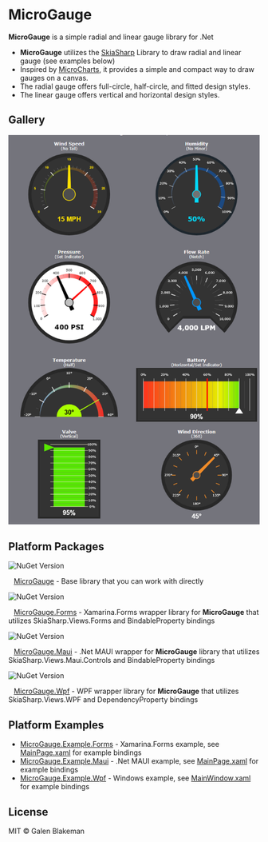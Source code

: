 # MicroGauge
**MicroGauge** is a simple radial and linear gauge library for .Net

* **MicroGauge** utilizes the [SkiaSharp](https://github.com/mono/SkiaSharp) Library to draw radial and linear gauge (see examples below)
* Inspired by [MicroCharts](https://github.com/microcharts-dotnet/Microcharts), it provides a simple and compact way to draw gauges on a canvas.
* The radial gauge offers full-circle, half-circle, and fitted design styles.
* The linear gauge offers vertical and horizontal design styles.

## Gallery
![Gallery](https://github.com/galenblakeman/MicroGauge/blob/master/Gallery.png)

## Platform Packages
![NuGet Version](https://img.shields.io/nuget/v/MicroGauge?style=flat-square&logo=nuget&label=MicroGauge&link=https%3A%2F%2Fwww.nuget.org%2Fpackages%2FMicroGauge%2F) 

&ensp; [MicroGauge](https://github.com/galenblakeman/MicroGauge/tree/master/Library/MicroGauge) - Base library that you can work with directly

![NuGet Version](https://img.shields.io/nuget/v/MicroGauge.Forms?style=flat-square&logo=nuget&label=MicroGauge.Forms&link=https%3A%2F%2Fwww.nuget.org%2Fpackages%2FMicroGauge.Forms%2F) 

&ensp; [MicroGauge.Forms](https://github.com/galenblakeman/MicroGauge/tree/master/Library/MicroGauge.Forms) - Xamarina.Forms wrapper library for **MicroGauge** that utilizes SkiaSharp.Views.Forms and BindableProperty bindings

![NuGet Version](https://img.shields.io/nuget/v/MicroGauge.Maui?style=flat-square&logo=nuget&label=MicroGauge.Maui&link=https%3A%2F%2Fwww.nuget.org%2Fpackages%2FMicroGauge.Maui%2F) 

&ensp; [MicroGauge.Maui](https://github.com/galenblakeman/MicroGauge/tree/master/Library/MicroGauge.Maui) - .Net MAUI wrapper for **MicroGauge** library that utilizes SkiaSharp.Views.Maui.Controls and BindableProperty bindings

![NuGet Version](https://img.shields.io/nuget/v/MicroGauge.Wpf?style=flat-square&logo=nuget&label=MicroGauge.Wpf&link=https%3A%2F%2Fwww.nuget.org%2Fpackages%2FMicroGauge.Wpf%2F) 

&ensp; [MicroGauge.Wpf](https://github.com/galenblakeman/MicroGauge/tree/master/Library/MicroGauge.Wpf) - WPF wrapper library for **MicroGauge** that utilizes SkiaSharp.Views.WPF and DependencyProperty bindings

## Platform Examples
* [MicroGauge.Example.Forms](https://github.com/galenblakeman/MicroGauge/tree/master/Example/MicroGauge.Example.Forms) - Xamarina.Forms example, see [MainPage.xaml](https://github.com/galenblakeman/MicroGauge/blob/master/Example/MicroGauge.Example.Forms/MicroGauge.Example.Forms/MainPage.xaml) for example bindings
* [MicroGauge.Example.Maui](https://github.com/galenblakeman/MicroGauge/tree/master/Example/MicroGauge.Example.Maui) - .Net MAUI example, see [MainPage.xaml](https://github.com/galenblakeman/MicroGauge/blob/master/Example/MicroGauge.Example.Maui/MainPage.xaml) for example bindings
* [MicroGauge.Example.Wpf](https://github.com/galenblakeman/MicroGauge/tree/master/Example/MicroGauge.Example.Wpf) - Windows example, see [MainWindow.xaml](https://github.com/galenblakeman/MicroGauge/blob/master/Example/MicroGauge.Example.Wpf/MainWindow.xaml) for example bindings

## License
MIT © Galen Blakeman
